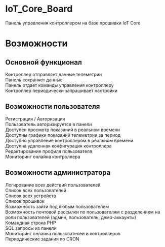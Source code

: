 # IoT_Core_Board

Панель управления контроллером на базе прошивки IoT Core

# Возможности
## Основной функционал
Контроллер отправляет данные телеметрии<br>
Панель сохраняет данные<br>
Панель отдает команды управления контроллеру<br>
Контроллер периодически запрашивает настройки<br>

## Возможности пользователя
Регистрация / Авторизация<br>
Пользователь авторизируется в панели<br>
Доступен просмотр показаний в реальном времени<br>
Доступны графики показаний телеметрии за период<br>
Доступно управление контроллером в реальном времени<br>
Доступна удаленная конфигурация контроллера<br>
Редактирование профиля пользователя<br>
Мониторинг онлайна контроллера<br>


## Возможности администратора
Логирование всех действий пользователей<br>
Список всех пользователей<br>
Список всех устройств<br>
Список прошивок<br>
Возможность зайти под любым пользователем<br>
Возможность почтовой рассылки по пользователям с разделением на роли пользователей (админ, пользователь, демо-аккаунты)<br>
Командная строка PHP<br>
SQL запросы из панели<br>
Мониторинг онлайна пользователей и контроллеров<br>
Периодические задания по CRON<br>
